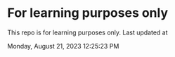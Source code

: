 # For learning purposes only
This repo is for learning purposes only.
Last updated at

Monday, August 21, 2023 12:25:23 PM

